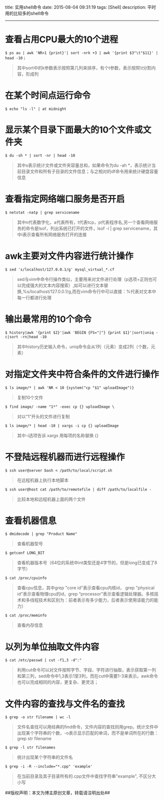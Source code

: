 title: 实用shell命令
date: 2015-08-04 09:31:19
tags: [Shell]
description: 平时用的比较多的shell命令

---

# 查看占用CPU最大的10个进程

```
$ ps au | awk 'NR>1 {print}'| sort -nrk +3 | awk '{print $3"\t"$11}' | head -10；
```
>其中sort中的k参数表示按照第几列来排序，有个t参数，表示按照\t分割内容，形成列

# 在某个时间点运行命令
```
$ echo "ls -l" | at midnight
```

# 显示某个目录下面最大的10个文件或文件夹
```
$ du -sh * | sort -nr | head -10
```
>其中s表示统计文件或文件夹容量总和，如果命令为du -ah *，表示统计当前目录文件和所有子目录的文件信息；与之相对的df命令用来统计硬盘容量信息

# 查看指定网络端口服务是否开启
```
$ netstat -natp | grep servicename
```
>其中n代表数字化，a代表所有，t代表tcp，p代表程序名,另一个查看网络服务的命令是lsof，列出系统已打开的文件，lsof -i | grep servicename，其中i表示查看所有网络服务打开的连接

# awk主要对文件内容进行统计操作
```
$ sed 's/localhost/127.0.0.1/g' mysql_virtual_*.cf 
```
>sed与vim中命令行操作类似，主要用来对文件进行处理（p选项+正则也可以完成强大的文本内容搜索）,如可以进行文本替换,%s/localhost/127.0.0.1/g,而在vim命令行中可以直接：%代表对文本中每一行都进行处理

# 输出最常用的10个命令
```
$ history|awk '{print $2}'|awk 'BEGIN {FS="|"} {print $1}'|sort|uniq -c|sort -rn|head -10
```
>其中history历史输入命令，uniq命令会从1列（元素）变成2列（个数，元素）

# 对指定文件夹中符合条件的文件进行操作
```
$ ls image/* | awk 'NR < 10 {system("cp "$1" uploadImage")}
```
>复制10个文件

```
$ find image/ -name "1*" -exec cp {} uploadImage \
```
>对以“1”开头的文件进行复制

```
$ ls image/* | head -10 | xargs -i cp {} uploadImage
```
>其中-i选项告诉 xargs 用每项的名称替换 {}

# 不登陆远程机器而进行远程操作
```
$ ssh user@server bash < /path/to/local/script.sh
```
>在远程机器上执行本地脚本

```
$ ssh user@host cat /path/to/remotefile | diff /path/to/localfile -
```
>比较本地和远程机器上面的两个文件

# 查看机器信息
```
$ dmidecode | grep "Product Name"
```
>查看机器型号

```
$ getconf LONG_BIT
```
>查看机器版本号（64位的系统中int类型还是4字节的，但是long已变成了8字节）

```
$ cat /proc/cpuinfo
```
>查看cpu信息，其中grep "core id"表示查看cpu内核id， grep "physical id"表示查看物理cpu的id，grep “processor”表示查看逻辑处理器。多核技术和多线程技术和区别为：前者表示有多少能力，后者表示使用该能力的能力）

```
$ cat /proc/meminfo
```
>查看内存信息

# 以列为单位抽取文件内容
```
$ cat /etc/passwd | cut -f1,3 -d":"
```
>利用cut命令可以对文件按照字节、字段、字符进行抽取，表示获取第一列和第三列，sed命令中1,3表示1至3列，而在cut中需要1-3来表示。awk命令也可以完成相同的内容，更复杂、更灵活； 

# 文件内容的查找与文件名的查找
```
$ grep -o str filename | wc -l
```
>文件名查找可以用经典的find命令，文件内容的查找则用grep。统计文件中出现某个字符串的个数，-o表示显示匹配的单词，而不是单词所在的行数：grep str filename

```
$ grep -l str filenames
```
>统计出现某个字符串的文件名

```
$ grep -i -R --include="*.cpp" 'example' 
```
>在当前目录及其子目录所有的.cpp文件中查找字符串"example", 不区分大小写

##版权声明：本文为博主原创文章，转载请注明出处##
